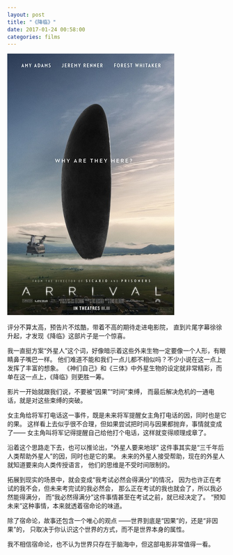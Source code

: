 ```yaml
---
layout: post
title: "《降临》"
date: 2017-01-24 00:58:00
categories: films
---
```


![screenshot](/images/arrival.jpg)

评分不算太高，预告片不炫酷，带着不高的期待走进电影院，
直到片尾字幕徐徐升起，才发现《降临》这部片子是一个惊喜。

我一直挺方案“外星人”这个词，好像暗示着这些外来生物一定要像一个人形，有眼睛鼻子嘴巴一样。
他们难道不能和我们一点儿都不相似吗？不少小说在这一点上发挥了丰富的想象。
《神们自己》和《三体》中外星生物的设定就非常精彩，而单在这一点上，《降临》则更胜一筹。

影片一开始就跟我们说，不要被“因果”“时间”束缚，
而最后解决危机的一通电话，就是对这些束缚的突破。

女主角给将军打电话这一事件，既是未来将军提醒女主角打电话的因，同时也是它的果。
这样看上去似乎很不合理，但如果尝试把时间与因果都抛弃，事情就变成了——
女主角叫将军记得提醒自己给他打个电话，这样就变得顺理成章了。

沿着这个思路走下去，也可以推论出，“外星人要来地球”
这件事其实是“三千年后人类帮助外星人”的因，同时也是它的果。
未来的外星人接受帮助，现在的外星人就知道要来向人类传授语言，
他们的思维是不受时间限制的。

拓展到现实的场景中，就会变成“我考试必然会得满分”的情况，
因为也许正在考试的我不会，但未来考完试的我必然会，
那么正在考试的我也就会了，所以我必然能得满分，
而“我必然得满分”这件事情甚至在考试之前，就已经决定了。
“预知未来”这种事情，本来就透着宿命论的味道。

除了宿命论，故事还包含一个唯心的观点
——世界到底是“因果”的，还是“非因果”的，
只取决于你认识这个世界的方式，而不是世界本身的属性。

我不相信宿命论，也不认为世界只存在于脑海中，但这部电影非常值得一看。
